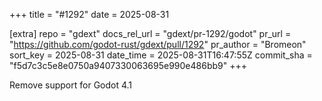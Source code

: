 +++
title = "#1292"
date = 2025-08-31

[extra]
repo = "gdext"
docs_rel_url = "gdext/pr-1292/godot"
pr_url = "https://github.com/godot-rust/gdext/pull/1292"
pr_author = "Bromeon"
sort_key = 2025-08-31
date_time = 2025-08-31T16:47:55Z
commit_sha = "f5d7c3c5e8e0750a9407330063695e990e486bb9"
+++

Remove support for Godot 4.1
